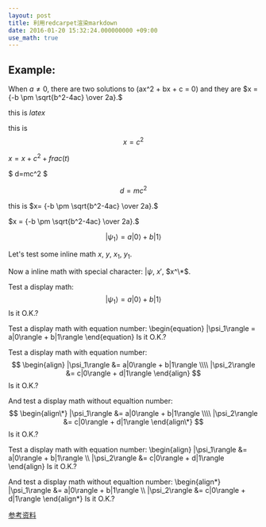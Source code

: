 ```yaml
---
layout: post
title: 利用redcarpet渲染markdown
date: 2016-01-20 15:32:24.000000000 +09:00
use_math: true
---
```


Example:
---

When $a \ne 0$, there are two solutions to \(ax^2 + bx + c = 0\) and they are
$x = {-b \pm \sqrt{b^2-4ac} \over 2a}.$

this is $latex$

this is $$x= c^2$$

$x=x+c^2+frac(t)$

$
d=mc^2
$

$$
d=mc^2
$$

this is $x= {-b \pm \sqrt{b^2-4ac} \over 2a}.$

$x = {-b \pm \sqrt{b^2-4ac} \over 2a}.$

$$
   |\psi_1\rangle = a|0\rangle + b|1\rangle
$$

Let's test some inline math $x$, $y$, $x_1$, $y_1$.

Now a inline math with special character: $|\psi$, $x'$, $x^\*$.

Test a display math:
$$
   |\psi_1\rangle = a|0\rangle + b|1\rangle
$$
Is it O.K.?

Test a display math with equation number:
\begin{equation}
   |\psi_1\rangle = a|0\rangle + b|1\rangle
\end{equation}
Is it O.K.?

Test a display math with equation number:
$$
  \begin{align}
    |\psi_1\rangle &= a|0\rangle + b|1\rangle \\\\
    |\psi_2\rangle &= c|0\rangle + d|1\rangle
  \end{align}
$$
Is it O.K.?

And test a display math without equaltion number:
$$
  \begin{align\*}
    |\psi_1\rangle &= a|0\rangle + b|1\rangle \\\\
    |\psi_2\rangle &= c|0\rangle + d|1\rangle
  \end{align\*}
$$
Is it O.K.?

Test a display math with equation number:
\begin{align}
    |\psi_1\rangle &= a|0\rangle + b|1\rangle \\\\
    |\psi_2\rangle &= c|0\rangle + d|1\rangle
\end{align}
Is it O.K.?

And test a display math without equaltion number:
\begin{align\*}
    |\psi_1\rangle &= a|0\rangle + b|1\rangle \\\\
    |\psi_2\rangle &= c|0\rangle + d|1\rangle
\end{align\*}
Is it O.K.?

[参考资料][ref]

[ref]: http://haixing-hu.github.io/programming/2013/09/20/how-to-use-mathjax-in-jekyll-generated-github-pages/
